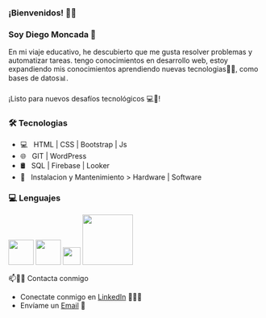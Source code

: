 

<!--
**diegoamm7/diegoamm7** is a ✨ _special_ ✨ repository because its `README.md` (this file) appears on your GitHub profile.

Here are some ideas to get you started:

- 🔭 I’m currently working on ...
- 🌱 I’m currently learning ...
- 👯 I’m looking to collaborate on ...
- 🤔 I’m looking for help with ...
- 💬 Ask me about ...
- 📫 How to reach me: ...
- 😄 Pronouns: ...
- ⚡ Fun fact: ...
-->
<h3> ¡Bienvenidos! 🙌😎 </h3>
<h3>Soy Diego Moncada 🚀</h3>En mi viaje educativo, he descubierto que me gusta resolver problemas y automatizar tareas.
tengo conocimientos en desarrollo web, estoy expandiendo mis conocimientos aprendiendo nuevas tecnologias📖📗, como bases de datos📊. 
<br>
<br>
¡Listo para nuevos desafíos tecnológicos 💻🤖! 


<h3>🛠 Tecnologias</h3>

- 💻 &nbsp; HTML | CSS | Bootstrap | Js
- 🌐 &nbsp; GIT | WordPress
- 🛢 &nbsp; SQL | Firebase | Looker
- 🔧 &nbsp; Instalacion y Mantenimiento > Hardware | Software
<div>
  <h3> 💻 Lenguajes </h3>
    <p>
      <img src="https://media3.giphy.com/media/ln7z2eWriiQAllfVcn/200w.webp" width="50">
      <img src="https://i.giphy.com/media/IdyAQJVN2kVPNUrojM/200.webp" width="50">
      <img src="https://cdn.worldvectorlogo.com/logos/firebase-1.svg"width="35">
      <img src="https://media.giphy.com/media/kH1DBkPNyZPOk0BxrM/giphy.gif" width="100">
    <p>
</div> 
<!--
![github stats](https://github-readme-stats.vercel.app/api?username=onlyArsh&show_icons=true)
-->
📫🤝🏻 Contacta conmigo

 - Conectate conmigo en [LinkedIn](https://www.linkedin.com/in/diego-moncada99/) 👨🏻‍💻
 - Envíame un [Email](mailto:diegoamm8@gmail.com) 📩


